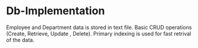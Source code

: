 # Db-Implementation
  Employee and Department data is stored in text file. Basic CRUD operations (Create, Retrieve, Update , Delete). Primary indexing is used for fast retrival of the data. 
